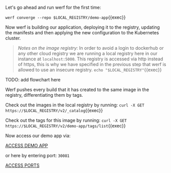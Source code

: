 Let's go ahead and run werf for the first time:

`werf converge --repo $LOCAL_REGISTRY/demo-app`{{exec}}

Now werf is building our application, deploying it to the registry, updating the manifests and then applying the new configuration to the Kubernetes cluster.

> *Notes on the image registry*: In order to avoid a login to dockerhub or any other cloud registry we are running a local registry here in our instance at `localhost:5000`. This registry is accessed via http instead of https, this is why we have specified in the previous step that werf is allowed to use an insecure registry. `echo "$LOCAL_REGISTRY"`{{exec}}

TODO: add flowchart here

Werf pushes every build that it has created to the same image in the registry, differentiating them by tags.

Check out the images in the local registry by running:
`curl -X GET https://$LOCAL_REGISTRY/v2/_catalog`{{exec}}

Check out the tags for this image by running:
`curl -X GET https://$LOCAL_REGISTRY/v2/demo-app/tags/list`{{exec}}

Now access our demo app via:

[ACCESS DEMO APP]({{TRAFFIC_HOST1_30081}})

or here by entering port: `30081`

[ACCESS PORTS]({{TRAFFIC_SELECTOR}})